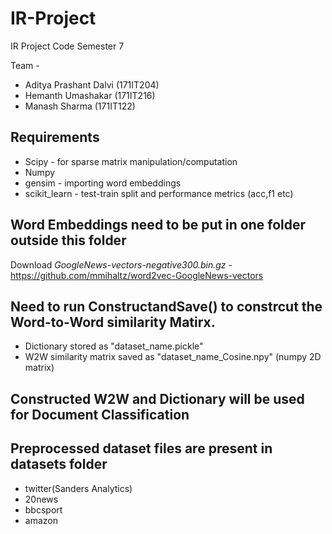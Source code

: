 # IR-Project
IR Project Code Semester 7

Team - 
- Aditya Prashant Dalvi (171IT204)
- Hemanth Umashakar (171IT216)
- Manash Sharma (171IT122)

## Requirements
- Scipy - for sparse matrix manipulation/computation
- Numpy 
- gensim - importing word embeddings
- scikit_learn - test-train split and performance metrics (acc,f1 etc)

## Word Embeddings need to be put in one folder outside this folder
Download *GoogleNews-vectors-negative300.bin.gz* - https://github.com/mmihaltz/word2vec-GoogleNews-vectors


## Need to run ConstructandSave() to constrcut the Word-to-Word similarity Matirx.
- Dictionary stored as "dataset_name.pickle"
- W2W similarity matrix saved as "dataset_name_Cosine.npy" (numpy 2D matrix)


## Constructed W2W and Dictionary will be used for Document Classification

## Preprocessed dataset files are present in datasets folder 
 - twitter(Sanders Analytics)
 - 20news
 - bbcsport
 - amazon
